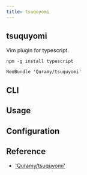 ```yaml
---
title: tsuquyomi
---
```


## tsuquyomi
Vim plugin for typescript.


```
npm -g install typescript
```

```
NeoBundle 'Quramy/tsuquyomi'
```

## CLI

## Usage

## Configuration

## Reference
- ['Quramy/tsuquyomi'](https://github.com/Quramy/tsuquyomi)
